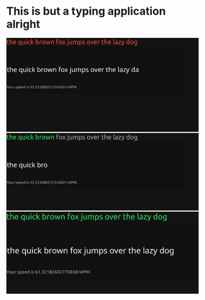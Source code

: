 # This is but a typing application alright

![](assets/screenshot1.png)
![](assets/screenshot2.png)
![](assets/screenshot3.png)
